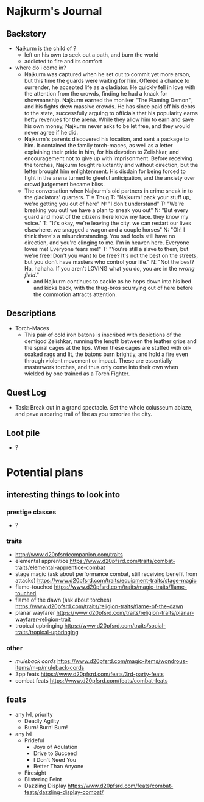 # Najkurm's Journal

## Backstory
- Najkurm is the child of ?
    - left on his own to seek out a path, and burn the world
    - addicted to fire and its comfort
- where do i come in?
    - Najkurm was captured when he set out to commit yet more arson, but this time the guards were waiting for him. Offered a chance to surrender, he accepted life as a gladiator. He quickly fell in love with the attention from the crowds, finding he had a knack for showmanship. Najkurm earned the moniker "The Flaming Demon", and his fights drew massive crowds. He has since paid off his debts to the state, successfully arguing to officials that his popularity earns hefty revenues for the arena. While they allow him to earn and save his own money, Najkurm never asks to be let free, and they would never agree if he did.
    - Najkurm's parents discovered his location, and sent a package to him. It contained the family torch-maces, as well as a letter explaining their pride in him, for his devotion to Zelishkar, and encouragement not to give up with imprisonment. Before receiving the torches, Najkurm fought reluctantly and without direction, but the letter brought him enlightenment. His disdain for being forced to fight in the arena turned to gleeful anticipation, and the anxiety over crowd judgement became bliss.
    - The conversation when Najkurm's old partners in crime sneak in to the gladiators' quarters. T = Thug
        T: "Najkurm! pack your stuff up, we're getting you out of here"
        N: "I don't understand"
        T: "We're breaking you out! we have a plan to sneak you out"
        N: "But every guard and most of the citizens here know my face. they know my voice."
        T: "It's okay, we're leaving the city. we can restart our lives elsewhere. we snagged a wagon and a couple horses"
        N: "Oh! I think there's a misunderstanding. You sad fools still have no direction, and you're clinging to me. I'm in heaven here. Everyone loves me! Everyone fears me!"
        T: "You're still a slave to them, but we're free! Don't you want to be free? It's not the best on the streets, but you don't have masters who control your life."
        N: "Not the best? Ha, hahaha. If you aren't LOVING what you do, you are in the *wrong field*."
        - and Najkurm continues to cackle as he hops down into his bed and kicks back, with the thug-bros scurrying out of here before the commotion attracts attention.

## Descriptions
- Torch-Maces
    - This pair of cold iron batons is inscribed with depictions of the demigod Zelishkar, running the length between the leather grips and the spiral cages at the tips. When these cages are stuffed with oil-soaked rags and lit, the batons burn brightly, and hold a fire even through violent movement or impact. These are essentially masterwork torches, and thus only come into their own when wielded by one trained as a Torch Fighter.

## Quest Log
- Task: Break out in a grand spectacle. Set the whole colusseum ablaze, and pave a roaring trail of fire as you terrorize the city.

## Loot pile
- ?

# Potential plans
## interesting things to look into
### prestige classes
- ?

### traits
- http://www.d20pfsrdcompanion.com/traits
- elemental apprentice https://www.d20pfsrd.com/traits/combat-traits/elemental-apprentice-combat
- stage magic (ask about performance combat, still receiving benefit from attacks) https://www.d20pfsrd.com/traits/equipment-traits/stage-magic
- flame-touched https://www.d20pfsrd.com/traits/magic-traits/flame-touched
- flame of the dawn (ask about torches) https://www.d20pfsrd.com/traits/religion-traits/flame-of-the-dawn
- planar wayfarer https://www.d20pfsrd.com/traits/religion-traits/planar-wayfarer-religion-trait
- tropical upbringing https://www.d20pfsrd.com/traits/social-traits/tropical-upbringing

### other
- *muleback cords* https://www.d20pfsrd.com/magic-items/wondrous-items/m-p/muleback-cords
- 3pp feats https://www.d20pfsrd.com/feats/3rd-party-feats
- combat feats https://www.d20pfsrd.com/feats/combat-feats

## feats
- any lvl, priority
    - Deadly Agility
    - Burn! Burn! Burn!
- any lvl
    - Prideful
        * Joys of Adulation
        - Drive to Succeed
        - I Don't Need You
        - Better Than Anyone
    - Firesight
    - Blistering Feint
    - Dazzling Display https://www.d20pfsrd.com/feats/combat-feats/dazzling-display-combat/